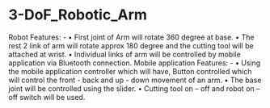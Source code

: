 # 3-DoF_Robotic_Arm
Robot Features: -
• First joint of Arm will rotate 360 degree at base.
• The rest 2 link of arm will rotate approx 180 degree and the cutting tool will be attached at wrist.
• Individual links of arm will be controlled by mobile application via Bluetooth connection.
Mobile application Features: -
• Using the mobile application controller which will have, Button controlled which will control the front - back and up - down movement of an arm.
• The base joint will be controlled using the slider.
• Cutting tool on – off and robot on – off switch will be used.

